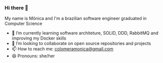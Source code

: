 ### Hi there 👋

My name is Mônica and I'm a brazilian software engineer graduated in Computer Science

- 🌱 I’m currently learning software architeture, SOLID, DDD, RabbitMQ and improving my Docker skills
- 👯 I’m looking to collaborate on open source repositories and projects
- 📫 How to reach me: colomeramonica@gmail.com
- 😄 Pronouns: she/her
